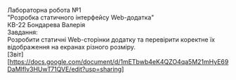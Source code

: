 Лабораторна робота №1<br>
"Розробка статичного інтерфейсу Web-додатка"<br>
КВ-22 Бондарева Валерія<br>
Завдання:<br>
Розробити статичні Web-сторінки додатку та перевірити коректне їх відображення на екранах різного розміру.<br>
[Звіт][https://docs.google.com/document/d/1mETbwb4eK4QZO4qa5M21mHyE69DaMlflv3HUwT71QVE/edit?usp=sharing]
